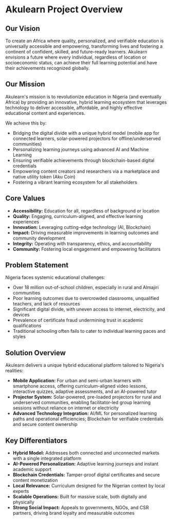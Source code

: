 # Akulearn Project Overview

## Our Vision

To create an Africa where quality, personalized, and verifiable education is universally accessible and empowering, transforming lives and fostering a continent of confident, skilled, and future-ready learners. Akulearn envisions a future where every individual, regardless of location or socioeconomic status, can achieve their full learning potential and have their achievements recognized globally.

## Our Mission

Akulearn's mission is to revolutionize education in Nigeria (and eventually Africa) by providing an innovative, hybrid learning ecosystem that leverages technology to deliver accessible, affordable, and highly effective educational content and experiences.

We achieve this by:

- Bridging the digital divide with a unique hybrid model (mobile app for connected learners, solar-powered projectors for offline/underserved communities)
- Personalizing learning journeys using advanced AI and Machine Learning
- Ensuring verifiable achievements through blockchain-based digital credentials
- Empowering content creators and researchers via a marketplace and native utility token (Aku Coin)
- Fostering a vibrant learning ecosystem for all stakeholders

## Core Values

- **Accessibility:** Education for all, regardless of background or location
- **Quality:** Engaging, curriculum-aligned, and effective learning experiences
- **Innovation:** Leveraging cutting-edge technology (AI, Blockchain)
- **Impact:** Driving measurable improvements in learning outcomes and community development
- **Integrity:** Operating with transparency, ethics, and accountability
- **Community:** Fostering local engagement and empowering facilitators

## Problem Statement

Nigeria faces systemic educational challenges:

- Over 18 million out-of-school children, especially in rural and Almajiri communities
- Poor learning outcomes due to overcrowded classrooms, unqualified teachers, and lack of resources
- Significant digital divide, with uneven access to internet, electricity, and devices
- Prevalence of certificate fraud undermining trust in academic qualifications
- Traditional schooling often fails to cater to individual learning paces and styles

## Solution Overview

Akulearn delivers a unique hybrid educational platform tailored to Nigeria's realities:

- **Mobile Application:** For urban and semi-urban learners with smartphone access, offering curriculum-aligned video lessons, interactive quizzes, adaptive assessments, and an AI-powered tutor
- **Projector System:** Solar-powered, pre-loaded projectors for rural and underserved communities, enabling facilitator-led group learning sessions without reliance on internet or electricity
- **Advanced Technology Integration:** AI/ML for personalized learning paths and operational efficiencies; Blockchain for verifiable credentials and secure content ownership

## Key Differentiators

- **Hybrid Model:** Addresses both connected and unconnected markets with a single integrated platform
- **AI-Powered Personalization:** Adaptive learning journeys and instant academic support
- **Blockchain Credentials:** Tamper-proof digital certificates and secure content monetization
- **Local Relevance:** Curriculum designed for the Nigerian context by local experts
- **Scalable Operations:** Built for massive scale, both digitally and physically
- **Strong Social Impact:** Appeals to governments, NGOs, and CSR partners, driving brand loyalty and measurable outcomes
